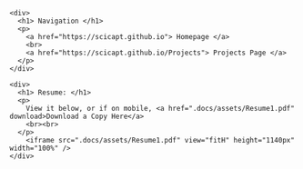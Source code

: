 <html>
  <meta http-equiv="X-UA-Compatible" content="IE=edge">
  <meta name="viewport" content="width=device-width, initial-scale=1, user-scalable=0">
  <body>

    <div>
      <h1> Navigation </h1>
      <p>
        <a href="https://scicapt.github.io"> Homepage </a>
        <br>
        <a href="https://scicapt.github.io/Projects"> Projects Page </a>
      </p>
    </div>
    
    <div>
      <h1> Resume: </h1>
      <p>
        View it below, or if on mobile, <a href=".docs/assets/Resume1.pdf" download>Download a Copy Here</a>
        <br><br>
      </p>
        <iframe src=".docs/assets/Resume1.pdf" view="fitH" height="1140px" width="100%" />
    </div>

  </body>
</html>
